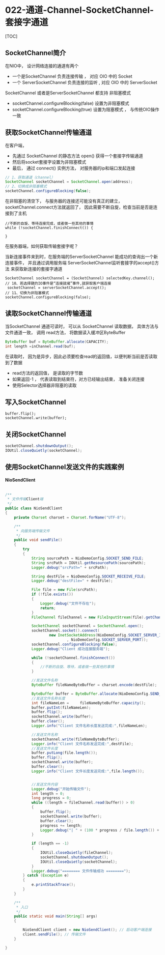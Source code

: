 # 022-通道-Channel-SocketChannel-套接字通道

[TOC]

## SocketChannel简介

在NIO中， 设计网络连接的通道有两个

- 一个是SocketChannel 负责连接传输 ， 对应 OIO 中的 Socket
- 一个 ServerSocketChannel 负责连接的监听 , 对应 OIO 中的 ServerSocket

SocketChannel 或者是ServerSocketChannel  都支持 非阻塞模式

- socketChannel.configureBlocking(false) 设置为非阻塞模式
- socketChannel.configureBlocking(true) 设置为阻塞模式 ， 与传统OIO操作一致

## 获取SocketChannel传输通道

在客户端， 

- 先通过 SocketChannel 的静态方法 open() 获得一个套接字传输通道
- 然后将socket套接字设置为非阻塞模式
- 最后， 通过 connect() 实例方法， 对服务器的ip和端口发起连接

```java
// 1、获取通道（channel）
SocketChannel socketChannel = SocketChannel.open(address);
// 2、切换成非阻塞模式
socketChannel.configureBlocking(false);
```

在非阻塞的清空下， 与服务器的连接还可能没有真正的建立，socketChannel.connect方法就返回了， 因此需要不断自旋，检查当前是否是连接到了主机

```
//不断的自旋、等待连接完成，或者做一些其他的事情
while (!socketChannel.finishConnect()) {

}
```

在服务器端，如何获取传输套接字呢？

当新连接事件来到时，在服务端的ServerSocketChannel 能成功的查询出一个新连接事件， 并且通过调用服务端 ServerSocketChannel监听套接字的accept()方法 来获取新连接的套接字通道

```
SocketChannel socketChannel = (SocketChannel) selectedKey.channel();
// 10、若选择键的IO事件是“连接就绪”事件,就获取客户端连接
 socketChannel = serverSocketChannel.accept();
// 11、切换为非阻塞模式
socketChannel.configureBlocking(false);
```

## 读取SocketChannel传输通道

当SocketChannel 通道可读时， 可以从 SocketChannel 读取数据， 具体方法与文件通道一致， 调用 read方法， 将数据读入缓冲区ByteBuffer

```java
ByteBuffer buf = ByteBuffer.allocate(CAPACITY);
int length =inChannel.read(buf);
```

在读取时， 因为是异步，因此必须要检查read的返回值，以便判断当前是否读取到了数据

- read方法的返回值， 是读取的字节数
- 如果返回-1 ， 代表读取到结束符，对方已经输出结束， 准备关闭连接
- 使用Selector选择器非阻塞的读取

## 写入SocketChannel

```
buffer.flip();
socketChannel.write(buffer);
```

## 关闭SocketChannel

```java
socketChannel.shutdownOutput();
IOUtil.closeQuietly(socketChannel);
```

## 使用SocketChannel发送文件的实践案例

#### NioSendClient

```java

/**
 * 文件传输Client端
 */
public class NioSendClient
{
    private Charset charset = Charset.forName("UTF-8");

    /**
     * 向服务端传输文件
     */
    public void sendFile()
    {
        try
        {
            String sourcePath = NioDemoConfig.SOCKET_SEND_FILE;
            String srcPath = IOUtil.getResourcePath(sourcePath);
            Logger.debug("srcPath=" + srcPath);

            String destFile = NioDemoConfig.SOCKET_RECEIVE_FILE;
            Logger.debug("destFile=" + destFile);

            File file = new File(srcPath);
            if (!file.exists())
            {
                Logger.debug("文件不存在");
                return;
            }
            FileChannel fileChannel = new FileInputStream(file).getChannel();

            SocketChannel socketChannel = SocketChannel.open();
            socketChannel.socket().connect(
                    new InetSocketAddress(NioDemoConfig.SOCKET_SERVER_IP
                            , NioDemoConfig.SOCKET_SERVER_PORT));
            socketChannel.configureBlocking(false);
            Logger.debug("Client 成功连接服务端");

            while (!socketChannel.finishConnect())
            {
                //不断的自旋、等待，或者做一些其他的事情
            }

            //发送文件名称
            ByteBuffer fileNameByteBuffer = charset.encode(destFile);

            ByteBuffer buffer = ByteBuffer.allocate(NioDemoConfig.SEND_BUFFER_SIZE);
            //发送文件名称长度
            int fileNameLen =     fileNameByteBuffer.capacity();
            buffer.putInt(fileNameLen);
            buffer.flip();
            socketChannel.write(buffer);
            buffer.clear();
            Logger.info("Client 文件名称长度发送完成:",fileNameLen);

            //发送文件名称
            socketChannel.write(fileNameByteBuffer);
            Logger.info("Client 文件名称发送完成:",destFile);
            //发送文件长度
            buffer.putLong(file.length());
            buffer.flip();
            socketChannel.write(buffer);
            buffer.clear();
            Logger.info("Client 文件长度发送完成:",file.length());


            //发送文件内容
            Logger.debug("开始传输文件");
            int length = 0;
            long progress = 0;
            while ((length = fileChannel.read(buffer)) > 0)
            {
                buffer.flip();
                socketChannel.write(buffer);
                buffer.clear();
                progress += length;
                Logger.debug("| " + (100 * progress / file.length()) + "% |");
            }

            if (length == -1)
            {
                IOUtil.closeQuietly(fileChannel);
                socketChannel.shutdownOutput();
                IOUtil.closeQuietly(socketChannel);
            }
            Logger.debug("======== 文件传输成功 ========");
        } catch (Exception e)
        {
            e.printStackTrace();
        }
    }

    /**
     * 入口
     */
    public static void main(String[] args)
    {

        NioSendClient client = new NioSendClient(); // 启动客户端连接
        client.sendFile(); // 传输文件
    }

}
```



